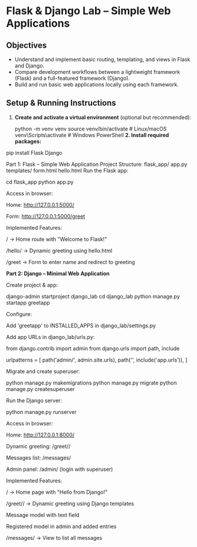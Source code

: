# Flask & Django Lab – Simple Web Applications

## Objectives
- Understand and implement basic routing, templating, and views in Flask and Django.
- Compare development workflows between a lightweight framework (Flask) and a full-featured framework (Django).
- Build and run basic web applications locally using each framework.

## Setup & Running Instructions

1. **Create and activate a virtual environment** (optional but recommended):
   
   python -m venv venv
   source venv/bin/activate   # Linux/macOS
   venv\Scripts\activate      # Windows PowerShell
**2. Install required packages:**

pip install Flask Django

Part 1: Flask – Simple Web Application
Project Structure:
flask_app/
  app.py
  templates/
    form.html
    hello.html
Run the Flask app:

cd flask_app
python app.py

Access in browser:

Home: http://127.0.0.1:5000/

Form: http://127.0.0.1:5000/greet

Implemented Features:

/ → Home route with "Welcome to Flask!"

/hello/<name> → Dynamic greeting using hello.html

/greet → Form to enter name and redirect to greeting

**Part 2: Django – Minimal Web Application**

Create project & app:

django-admin startproject django_lab
cd django_lab
python manage.py startapp greetapp


Configure:

Add 'greetapp' to INSTALLED_APPS in django_lab/settings.py

Add app URLs in django_lab/urls.py:

from django.contrib import admin
from django.urls import path, include

urlpatterns = [
    path('admin/', admin.site.urls),
    path('', include('app.urls')),
]


Migrate and create superuser:

python manage.py makemigrations
python manage.py migrate
python manage.py createsuperuser


Run the Django server:

python manage.py runserver


Access in browser:

Home: http://127.0.0.1:8000/

Dynamic greeting: /greet/<name>/

Messages list: /messages/

Admin panel: /admin/ (login with superuser)

Implemented Features:

/ → Home page with "Hello from Django!"

/greet/<name>/ → Dynamic greeting using Django templates

Message model with text field

Registered model in admin and added entries

/messages/ → View to list all messages


